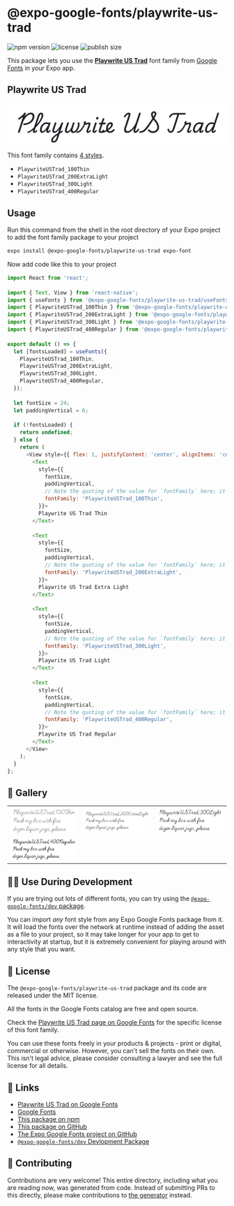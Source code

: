 # @expo-google-fonts/playwrite-us-trad

![npm version](https://flat.badgen.net/npm/v/@expo-google-fonts/playwrite-us-trad)
![license](https://flat.badgen.net/github/license/expo/google-fonts)
![publish size](https://flat.badgen.net/packagephobia/install/@expo-google-fonts/playwrite-us-trad)

This package lets you use the [**Playwrite US Trad**](https://fonts.google.com/specimen/Playwrite+US+Trad) font family from [Google Fonts](https://fonts.google.com/) in your Expo app.

## Playwrite US Trad

![Playwrite US Trad](./font-family.png)

This font family contains [4 styles](#-gallery).

- `PlaywriteUSTrad_100Thin`
- `PlaywriteUSTrad_200ExtraLight`
- `PlaywriteUSTrad_300Light`
- `PlaywriteUSTrad_400Regular`

## Usage

Run this command from the shell in the root directory of your Expo project to add the font family package to your project
```sh
expo install @expo-google-fonts/playwrite-us-trad expo-font
```

Now add code like this to your project
```js
import React from 'react';

import { Text, View } from 'react-native';
import { useFonts } from '@expo-google-fonts/playwrite-us-trad/useFonts';
import { PlaywriteUSTrad_100Thin } from '@expo-google-fonts/playwrite-us-trad/100Thin';
import { PlaywriteUSTrad_200ExtraLight } from '@expo-google-fonts/playwrite-us-trad/200ExtraLight';
import { PlaywriteUSTrad_300Light } from '@expo-google-fonts/playwrite-us-trad/300Light';
import { PlaywriteUSTrad_400Regular } from '@expo-google-fonts/playwrite-us-trad/400Regular';

export default () => {
  let [fontsLoaded] = useFonts({
    PlaywriteUSTrad_100Thin,
    PlaywriteUSTrad_200ExtraLight,
    PlaywriteUSTrad_300Light,
    PlaywriteUSTrad_400Regular,
  });

  let fontSize = 24;
  let paddingVertical = 6;

  if (!fontsLoaded) {
    return undefined;
  } else {
    return (
      <View style={{ flex: 1, justifyContent: 'center', alignItems: 'center' }}>
        <Text
          style={{
            fontSize,
            paddingVertical,
            // Note the quoting of the value for `fontFamily` here; it expects a string!
            fontFamily: 'PlaywriteUSTrad_100Thin',
          }}>
          Playwrite US Trad Thin
        </Text>

        <Text
          style={{
            fontSize,
            paddingVertical,
            // Note the quoting of the value for `fontFamily` here; it expects a string!
            fontFamily: 'PlaywriteUSTrad_200ExtraLight',
          }}>
          Playwrite US Trad Extra Light
        </Text>

        <Text
          style={{
            fontSize,
            paddingVertical,
            // Note the quoting of the value for `fontFamily` here; it expects a string!
            fontFamily: 'PlaywriteUSTrad_300Light',
          }}>
          Playwrite US Trad Light
        </Text>

        <Text
          style={{
            fontSize,
            paddingVertical,
            // Note the quoting of the value for `fontFamily` here; it expects a string!
            fontFamily: 'PlaywriteUSTrad_400Regular',
          }}>
          Playwrite US Trad Regular
        </Text>
      </View>
    );
  }
};

```

## 🔡 Gallery


||||
|-|-|-|
|![PlaywriteUSTrad_100Thin](.//100Thin/PlaywriteUSTrad_100Thin.ttf.png)|![PlaywriteUSTrad_200ExtraLight](.//200ExtraLight/PlaywriteUSTrad_200ExtraLight.ttf.png)|![PlaywriteUSTrad_300Light](.//300Light/PlaywriteUSTrad_300Light.ttf.png)||
|![PlaywriteUSTrad_400Regular](.//400Regular/PlaywriteUSTrad_400Regular.ttf.png)||||


## 👩‍💻 Use During Development

If you are trying out lots of different fonts, you can try using the [`@expo-google-fonts/dev` package](https://github.com/freeboub/google-fonts/tree/master/font-packages/dev#readme).

You can import *any* font style from any Expo Google Fonts package from it. It will load the fonts
over the network at runtime instead of adding the asset as a file to your project, so it may take longer
for your app to get to interactivity at startup, but it is extremely convenient
for playing around with any style that you want.

## 📖 License

The `@expo-google-fonts/playwrite-us-trad` package and its code are released under the MIT license.

All the fonts in the Google Fonts catalog are free and open source.

Check the [Playwrite US Trad page on Google Fonts](https://fonts.google.com/specimen/Playwrite+US+Trad) for the specific license of this font family.

You can use these fonts freely in your products & projects - print or digital, commercial or otherwise. However, you can't sell the fonts on their own. This isn't legal advice, please consider consulting a lawyer and see the full license for all details.

## 🔗 Links

- [Playwrite US Trad on Google Fonts](https://fonts.google.com/specimen/Playwrite+US+Trad)
- [Google Fonts](https://fonts.google.com/)
- [This package on npm](https://www.npmjs.com/package/@expo-google-fonts/playwrite-us-trad)
- [This package on GitHub](https://github.com/freeboub/google-fonts/tree/master/font-packages/playwrite-us-trad)
- [The Expo Google Fonts project on GitHub](https://github.com/freeboub/google-fonts)
- [`@expo-google-fonts/dev` Devlopment Package](https://github.com/freeboub/google-fonts/tree/master/font-packages/dev)

## 🤝 Contributing

Contributions are very welcome! This entire directory, including what you are reading now, was generated from code. Instead of submitting PRs to this directly, please make contributions to [the generator](https://github.com/freeboub/google-fonts/tree/master/packages/generator) instead.
